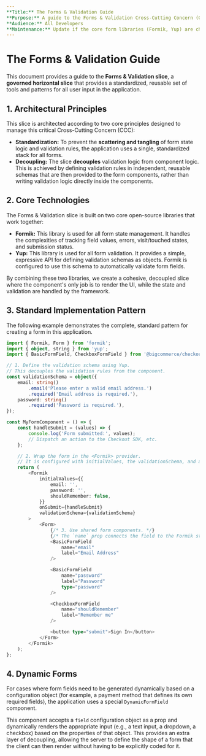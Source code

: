 ```yaml
---
**Title:** The Forms & Validation Guide
**Purpose:** A guide to the Forms & Validation Cross-Cutting Concern (CCC), documenting it as a governed, horizontal architectural slice.
**Audience:** All Developers
**Maintenance:** Update if the core form libraries (Formik, Yup) are changed or if new standard form patterns are introduced.
---
```


# The Forms & Validation Guide

This document provides a guide to the **Forms & Validation slice**, a **governed horizontal slice** that provides a standardized, reusable set of tools and patterns for all user input in the application.

## 1. Architectural Principles

This slice is architected according to two core principles designed to manage this critical Cross-Cutting Concern (CCC):

*   **Standardization:** To prevent the **scattering and tangling** of form state logic and validation rules, the application uses a single, standardized stack for all forms.
*   **Decoupling:** The slice **decouples** validation logic from component logic. This is achieved by defining validation rules in independent, reusable schemas that are then provided to the form components, rather than writing validation logic directly inside the components.

## 2. Core Technologies

The Forms & Validation slice is built on two core open-source libraries that work together:

*   **Formik:** This library is used for all form state management. It handles the complexities of tracking field values, errors, visit/touched states, and submission status.
*   **Yup:** This library is used for all form validation. It provides a simple, expressive API for defining validation schemas as objects. Formik is configured to use this schema to automatically validate form fields.

By combining these two libraries, we create a cohesive, decoupled slice where the component's only job is to render the UI, while the state and validation are handled by the framework.

## 3. Standard Implementation Pattern

The following example demonstrates the complete, standard pattern for creating a form in this application.

```typescript
import { Formik, Form } from 'formik';
import { object, string } from 'yup';
import { BasicFormField, CheckboxFormField } from '@bigcommerce/checkout/ui';

// 1. Define the validation schema using Yup.
// This decouples the validation rules from the component.
const validationSchema = object({
    email: string()
        .email('Please enter a valid email address.')
        .required('Email address is required.'),
    password: string()
        .required('Password is required.'),
});

const MyFormComponent = () => {
    const handleSubmit = (values) => {
        console.log('Form submitted:', values);
        // Dispatch an action to the Checkout SDK, etc.
    };

    // 2. Wrap the form in the <Formik> provider.
    // It is configured with initialValues, the validationSchema, and an onSubmit handler.
    return (
        <Formik
            initialValues={{
                email: '',
                password: '',
                shouldRemember: false,
            }}
            onSubmit={handleSubmit}
            validationSchema={validationSchema}
        >
            <Form>
                {/* 3. Use shared form components. */}
                {/* The `name` prop connects the field to the Formik state. */}
                <BasicFormField
                    name="email"
                    label="Email Address"
                />

                <BasicFormField
                    name="password"
                    label="Password"
                    type="password"
                />

                <CheckboxFormField
                    name="shouldRemember"
                    label="Remember me"
                />

                <button type="submit">Sign In</button>
            </Form>
        </Formik>
    );
};
```

## 4. Dynamic Forms

For cases where form fields need to be generated dynamically based on a configuration object (for example, a payment method that defines its own required fields), the application uses a special `DynamicFormField` component.

This component accepts a `field` configuration object as a prop and dynamically renders the appropriate input (e.g., a text input, a dropdown, a checkbox) based on the properties of that object. This provides an extra layer of decoupling, allowing the server to define the shape of a form that the client can then render without having to be explicitly coded for it.
